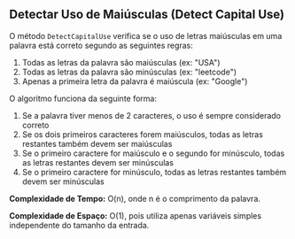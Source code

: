 ## Detectar Uso de Maiúsculas (Detect Capital Use)

O método `DetectCapitalUse` verifica se o uso de letras maiúsculas em uma palavra está correto segundo as seguintes regras:

1. Todas as letras da palavra são maiúsculas (ex: "USA")
2. Todas as letras da palavra são minúsculas (ex: "leetcode")
3. Apenas a primeira letra da palavra é maiúscula (ex: "Google")

O algoritmo funciona da seguinte forma:

1. Se a palavra tiver menos de 2 caracteres, o uso é sempre considerado correto
2. Se os dois primeiros caracteres forem maiúsculos, todas as letras restantes também devem ser maiúsculas
3. Se o primeiro caractere for maiúsculo e o segundo for minúsculo, todas as letras restantes devem ser minúsculas
4. Se o primeiro caractere for minúsculo, todas as letras restantes também devem ser minúsculas

**Complexidade de Tempo:** O(n), onde n é o comprimento da palavra.

**Complexidade de Espaço:** O(1), pois utiliza apenas variáveis simples independente do tamanho da entrada.
